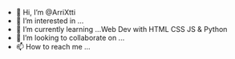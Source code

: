 - 👋 Hi, I’m @ArriXtti
- 👀 I’m interested in ...
- 🌱 I’m currently learning ...Web Dev with HTML CSS JS & Python
- 💞️ I’m looking to collaborate on ...
- 📫 How to reach me ...

<!---
ArriXtti/ArriXtti is a ✨ special ✨ repository because its `README.md` (this file) appears on your GitHub profile.
You can click the Preview link to take a look at your changes.
--->
